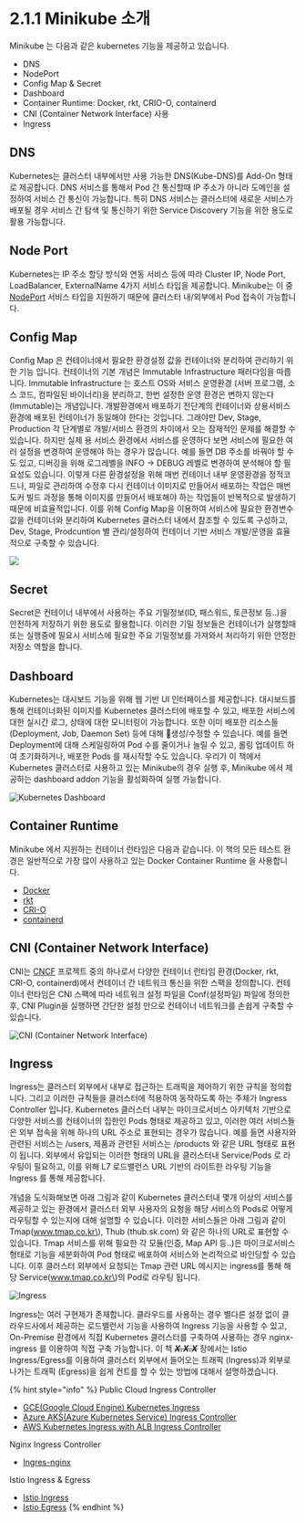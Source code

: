 # 2.1.1 Minikube 소개

Minikube 는 다음과 같은 kubernetes 기능을 제공하고 있습니다.

* DNS
* NodePort
* Config Map & Secret
* Dashboard
* Container Runtime: Docker, rkt, CRIO-O, containerd
* CNI \(Container Network Interface\) 사용
* Ingress

## DNS

Kubernetes는 클러스터 내부에서만 사용 가능한 DNS\(Kube-DNS\)를 Add-On 형태로 제공합니다. DNS 서비스를 통해서 Pod 간 통신할때 IP 주소가 아니라 도메인을 설정하여 서비스 간 통신이 가능합니다. 특히 DNS 서비스는 클러스터에 새로운 서비스가 배포될 경우 서비스 간 탐색 및 통신하기 위한 Service Discovery 기능을 위한 용도로 활용 가능합니다.

## Node Port

Kubernetes는 IP 주소 할당 방식와 연동 서비스 등에 따라 Cluster IP, Node Port, LoadBalancer, ExternalName 4가지 서비스 타입을 제공합니다. Minikube는 이 중 [NodePort](https://kubernetes.io/docs/concepts/services-networking/service/) 서비스 타입을 지원하기 때문에 클러스터 내/외부에서 Pod 접속이 가능합니다.

## Config Map

Config Map 은 컨테이너에서 필요한 환경설정 값을 컨테이너와 분리하여 관리하기 위한 기능 입니다. 컨테이너의 기본 개념은 Immutable Infrastructure 패러다임을 따릅니다. Immutable Infrastructure 는 호스트 OS와 서비스 운영환경 \(서버 프로그램, 소스 코드, 컴파일된 바이너리\)을 분리하고, 한번 설정한 운영 환경은 변하지 않는다\(Immutable\)는 개념입니다. 개발환경에서 배포하기 전단계의 컨테이너와 상용서비스 환경에 배포된 컨테이너가 동일해야 한다는 것입니다. 그래야만 Dev, Stage, Production 각 단계별로 개발/서비스 환경의 차이에서 오는 잠재적인 문제를 해결할 수 있습니다. 하지만 실제 용 서비스 환경에서 서비스를 운영하다 보면 서비스에 필요한 여러 설정을 변경하여 운영해야 하는 경우가 많습니다. 예를 들면 DB 주소를 바꿔야 할 수도 있고, 디버깅을 위해 로그레벨을 INFO -&gt; DEBUG 레벨로 변경하여 분석해야 할 필요성도 있습니다. 이렇게 다른 환경설정을 위해 매번 컨테이너 내부 운영환경을 정적코드나, 파일로 관리하여 수정후 다시 컨테이너 이미지로 만들어서 배포하는 작업은 매번 도커 빌드 과정을 통해 이미지를 만들어서 배포해야 하는 작업들이 반복적으로 발생하기 때문에 비효율적입니다. 이를 위해 Config Map을 이용하여 서비스에 필요한 환경변수 값을 컨테이너와 분리하여 Kubernetes 클러스터 내에서 참조할 수 있도록 구성하고, Dev, Stage, Prodcuntion 별 관리/설정하여 컨테이너 기반 서비스 개발/운영을 효율적으로 구축할 수 있습니다.

![](https://github.com/istiokrsg/istio_book_kr/tree/dff5a54ab2a1ab044559fecf95f241ace042dba0/.gitbook/assets/configmap.png)

## Secret

Secret은 컨테이너 내부에서 사용하는 주요 기밀정보\(ID, 패스워드, 토큰정보 등..\)을 안전하게 저장하기 위한 용도로 활용합니다. 이러한 기밀 정보들은 컨테이너가 실행할때 또는 실행중에 필요시 서비스에 필요한 주요 기밀정보를 가져와서 처리하기 위한 안정한 저장소 역할을 합니다.

## Dashboard

Kubernetes는 대시보드 기능을 위해 웹 기반 UI 인터페이스를 제공합니다. 대시보드를 통해 컨테이너화된 이미지를 Kubernetes 클러스터에 배포할 수 있고, 배포한 서비스에 대한 실시간 로그, 상태에 대한 모니터링이 가능합니다. 또한 이미 배포한 리소스들\(Deployment, Job, Daemon Set\) 등에 대해 생성/수정할 수 있습니다. 예를 들면 Deployment에 대해 스케일링하여 Pod 수를 줄이거나 늘릴 수 있고, 롤링 업데이트 하여 초기화하거나, 배포한 Pods 를 재시작할 수도 있습니다. 우리가 이 책에서 Kubernetes 클러스터로 사용하고 있는 Minikube의 경우 실행 후, Minikube 에서 제공하는 dashboard addon 기능을 활성화하여 실행 가능합니다.

![Kubernetes Dashboard](https://github.com/istiokrsg/istio_book_kr/tree/4513dd0b5f9ec9c5870a2d0ea8387d1aa2caaf38/.gitbook/assets/image-5.png)

## Container Runtime

Minikube 에서 지원하는 컨테이너 런타임은 다음과 같습니다. 이 책의 모든 테스트 환경은 일반적으로 가장 많이 사용하고 있는 Docker Container Runtime 을 사용합니다.

* [Docker](https://www.docker.com/)
* [rkt](https://github.com/rkt/rkt)
* [CRI-O](https://github.com/cri-o/cri-o)
* [containerd](https://github.com/containerd/containerd)

## CNI \(Container Network Interface\)

CNI는 [CNCF](https://www.cncf.io) 프로젝트 중의 하나로서 다양한 컨테이너 런타임 환경\(Docker, rkt, CRI-O, containerd\)에서 컨테이너 간 네트워크 통신을 위한 스팩을 정의합니다. 컨테이너 런타임은 CNI 스팩에 따라 네트워크 설정 파일을 Conf\(설정파일\) 파일에 정의한 후, CNI Plugin을 실행하면 간단한 설정 만으로 컨테이너 네트워크를 손쉽게 구축할 수 있습니다.

![CNI \(Container Network Interface\)](https://github.com/istiokrsg/istio_book_kr/tree/4513dd0b5f9ec9c5870a2d0ea8387d1aa2caaf38/.gitbook/assets/image-2.png)

## Ingress

Ingress는 클러스터 외부에서 내부로 접근하는 트래픽을 제어하기 위한 규칙을 정의합니다. 그리고 이러한 규칙들을 클러스터에 적용하여 동작하도록 하는 주체가 Ingress Controller 입니다. Kubernetes 클러스터 내부는 마이크로서비스 아키텍처 기반으로 다양한 서비스를 컨테이너의 집한인 Pods 형태로 제공하고 있고, 이러한 여러 서비스들은 외부 접속을 위해 하나의 URL 주소로 표현되는 경우가 많습니다. 예를 들면 사용자와 관련된 서비스는 /users, 제품과 관련된 서비스는 /products 와 같은 URL 형태로 표현이 됩니다. 외부에서 유입되는 이러한 형태의 URL을 클러스터내 Service/Pods 로 라우팅이 필요하고, 이를 위해 L7 로드밸런스 URL 기반의 라이트한 라우팅 기능을 Ingress 를 통해 제공합니다.

개념을 도식화해보면 아래 그림과 같이 Kubernetes 클러스터내 몇개 이상의 서비스를 제공하고 있는 환경에서 클러스터 외부 사용자의 요청을 해당 서비스의 Pods로 어떻게 라우팅할 수 있는지에 대해 설명할 수 있습니다. 이러한 서비스들은 아래 그림과 같이 Tmap\(www.tmap.co.kr\), Thub \(thub.sk.com\) 와 같은 하나의 URL로 표현할 수 있습니다. Tmap 서비스를 위해 필요한 각 모듈\(인증, Map API 등..\)은 마이크로서비스 형태로 기능을 세분화하여 Pod 형태로 배포하여 서비스와 논리적으로 바인딩할 수 있습니다. 이후 클러스터 외부에서 요청되는 Tmap 관련 URL 메시지는 ingress를 통해 해당 Service\(www.tmap.co.kr\)의 Pod로 라우팅 됩니다.

![Ingress](https://github.com/istiokrsg/istio_book_kr/tree/dff5a54ab2a1ab044559fecf95f241ace042dba0/.gitbook/assets/ingress.png)

Ingress는 여러 구현제가 존재합니다. 클라우드를 사용하는 경우 별다른 설정 없이 클라우드사에서 제공하는 로드밸런서 기능을 사용하여 Ingress 기능을 사용할 수 있고, On-Premise 환경에서 직접 Kubernetes 클러스터를 구축하여 사용하는 경우 nginx-ingress 를 이용하여 직접 구축 가능합니다. 이 책 ~~_**X.X.X**_~~ 장에서는 Istio Ingress/Egress를 이용하여 클러스터 외부에서 들어오는 트래픽 \(Ingress\)과 외부로 나가는 트래픽 \(Egress\)을 쉽게 컨트를 할 수 있는 방법에 대해서 설명하겠습니다.

{% hint style="info" %}
Public Cloud Ingress Controller

* [GCE\(Google Cloud Engine\) Kubernetes Ingress](https://cloud.google.com/kubernetes-engine/docs/tutorials/http-balancer?hl=ko)
* [Azure AKS\(Azure Kubernetes Service\) Ingress Controller](https://docs.microsoft.com/ko-kr/azure/aks/ingress-basic)
* [AWS Kubernetes Ingress with ALB Ingress Controller](https://aws.amazon.com/ko/blogs/opensource/kubernetes-ingress-aws-alb-ingress-controller/)

Nginx Ingress Controller

* [Ingres-nginx](https://kubernetes.io/docs/concepts/services-networking/ingress/)

Istio Ingress & Egress

* [Istio Ingress](https://istio.io/docs/tasks/traffic-management/ingress/)
* [Istio Egress](https://istio.io/docs/tasks/traffic-management/egress/)
{% endhint %}

